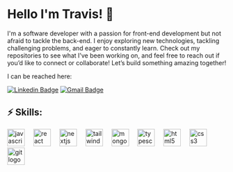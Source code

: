 # Hello I'm Travis! 👋

I'm a software developer with a passion for front-end development but not afraid to tackle the back-end. I enjoy exploring new technologies, tackling challenging problems, and eager to constantly learn. Check out my repositories to see what I’ve been working on, and feel free to reach out if you’d like to connect or collaborate! Let’s build something amazing together!

I can be reached here:

[![Linkedin Badge](https://img.shields.io/badge/-travistn-blue?style=flat-square&logo=Linkedin&logoColor=white&link=https://www.linkedin.com/in/travistn/)](https://www.linkedin.com/in/travistn/)
[![Gmail Badge](https://img.shields.io/badge/-travisn714@gmail.com-c14438?style=flat-square&logo=Gmail&logoColor=white&link=mailto:travisn714@gmail.com)](mailto:travisn714@gmail.com)

## ⚡ Skills:                                                                                                       
<div align="left">
  <img src="https://cdn.jsdelivr.net/gh/devicons/devicon/icons/javascript/javascript-original.svg" height="40" alt="javascript logo"  />
  <img width="12" />
  <img src="https://cdn.jsdelivr.net/gh/devicons/devicon/icons/react/react-original.svg" height="40" alt="react logo"  />
  <img width="12" />
  <img src="https://cdn.jsdelivr.net/gh/devicons/devicon/icons/nextjs/nextjs-original.svg" height="40" alt="nextjs logo"  />
  <img width="12" />
  <img src="https://cdn.jsdelivr.net/gh/devicons/devicon@latest/icons/tailwindcss/tailwindcss-original.svg" height="40" alt="tailwindcss logo"  />
  <img width="12" />
  <img src="https://cdn.jsdelivr.net/gh/devicons/devicon/icons/mongodb/mongodb-original.svg" height="40" alt="mongodb logo"  />
  <img width="12" />
  <img src="https://cdn.jsdelivr.net/gh/devicons/devicon/icons/typescript/typescript-original.svg" height="40" alt="typescript logo"  />
  <img width="12" />
  <img src="https://cdn.jsdelivr.net/gh/devicons/devicon/icons/html5/html5-original.svg" height="40" alt="html5 logo"  />
  <img width="12" />
  <img src="https://cdn.jsdelivr.net/gh/devicons/devicon/icons/css3/css3-original.svg" height="40" alt="css3 logo"  />
  <img width="12" />
  <img src="https://cdn.jsdelivr.net/gh/devicons/devicon/icons/git/git-original.svg" height="40" alt="git logo"  />
</div>

